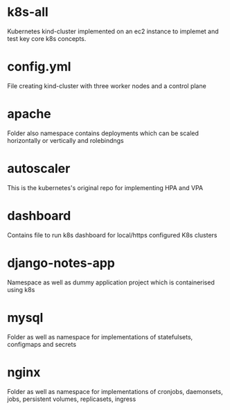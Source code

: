 # k8s-all
Kubernetes kind-cluster implemented on an ec2 instance to implemet and test key core k8s concepts.
# config.yml
File creating kind-cluster with three worker nodes and a control plane
# apache
Folder also namespace contains deployments which can be scaled horizontally or vertically and rolebindngs
# autoscaler 
This is the kubernetes's original repo for implementing HPA and VPA
# dashboard
Contains file to run k8s dashboard for local/https configured K8s clusters
# django-notes-app 
Namespace as well as dummy application project which is containerised using k8s
# mysql
Folder as well as namespace for implementations of statefulsets, configmaps and secrets
# nginx
Folder as well as namespace for implementations of cronjobs, daemonsets, jobs, persistent volumes, replicasets, ingress
 
